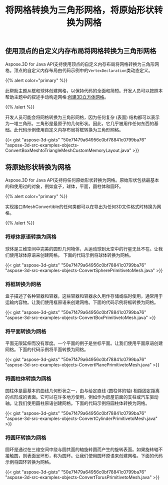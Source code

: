 ﻿---
title: 将网格转换为三角形网格，将原始形状转换为网格
type: docs
weight: 20
url: /zh/java/convert-mesh-to-triangle-mesh-and-primitive-shape-to-mesh/
description: Aspose.3D for Java API支持使用顶点的自定义内存布局将网格转换为三角形网格。VertexDeclaration类在代码示例中动态定义顶点的自定义内存布局。
---
## **使用顶点的自定义内存布局将网格转换为三角形网格**
Aspose.3D for Java API支持使用顶点的自定义内存布局将网格转换为三角形网格。顶点的自定义内存布局由代码示例中的`VertexDeclaration`类动态定义。

{{% alert color="primary" %}}

此帮助主题从框和球体创建网格，以保持代码的全面和简短。开发人员可以按照本帮助主题中的叙述手动构造网格:[创建3D立方体网格](/3d/zh/java/create-3d-mesh-and-scene/)。

{{% /alert %}}

开发人员可能会将网格转换为三角形网格，因为任何复杂 (表面) 结构都可以表示为一堆三角形。三角形是最原子的几何形状。因此，它几乎被用作任何东西的基础。此代码示例使用自定义内存布局将框转换为三角形网格。



{{< gist "aspose-3d-gists" "50e7f479a64956c0bf78841c0799ba76" "aspose-3d-src-examples-objects-ConvertBoxMeshtoTriangleMeshCustomMemoryLayout.java" >}}
## **将原始形状转换为网格**
Aspose.3D for Java API支持将任何原始形状转换为网格。原始形状包括最基本的和使用过的对象，例如盒子，球体，平面，圆柱体和圆环。

{{% alert color="primary" %}}

实现接口IMeshConvertible的任何类都可以在导出为任何3D文件格式时转换为网格。

{{% /alert %}}
### **将球体原语转换为网格**
球体是三维空间中完美的圆形几何物体，从运动球到太空中的行星无处不在。让我们使用球体原语来创建网格。
下面的代码示例将球体转换为网格。

{{< gist "aspose-3d-gists" "50e7f479a64956c0bf78841c0799ba76" "aspose-3d-src-examples-objects-ConvertSpherePrimitivetoMesh.java" >}}
### **将框转换为网格**
盒子描述了各种容器和容器，这些容器和容器永久用作存储或临时使用，通常用于运输内容物。让我们使用框原语来创建网格。下面的代码示例将框转换为网格。

{{< gist "aspose-3d-gists" "50e7f479a64956c0bf78841c0799ba76" "aspose-3d-src-examples-objects-ConvertBoxPrimitivetoMesh.java" >}}
### **将平面转换为网格**
平面无限延伸而没有厚度。一个平面的例子是坐标平面。让我们使用平面原语创建网格。下面的代码示例将平面转换为网格。

{{< gist "aspose-3d-gists" "50e7f479a64956c0bf78841c0799ba76" "aspose-3d-src-examples-objects-ConvertPlanePrimitivetoMesh.java" >}}
### **将圆柱体转换为网格**
圆柱体是最基本的曲线几何形状之一，由与给定直线 (圆柱体的轴) 相距固定距离的点形成的表面。它可以在许多地方使用，例如作为房屋前面的支柱或汽车驱动轴。让我们使用圆柱原语创建网格。下面的代码示例将圆柱体转换为网格。

{{< gist "aspose-3d-gists" "50e7f479a64956c0bf78841c0799ba76" "aspose-3d-src-examples-objects-ConvertCylinderPrimitivetoMesh.java" >}}
### **将圆环转换为网格**
圆环是通过在三维空间中绕与圆共面的轴旋转圆而产生的旋转表面。如果旋转轴不接触圆，则表面呈环形，称为圆环。让我们使用圆环原语来创建网格。下面的代码示例将圆环转换为网格。

{{< gist "aspose-3d-gists" "50e7f479a64956c0bf78841c0799ba76" "aspose-3d-src-examples-objects-ConvertTorusPrimitivetoMesh.java" >}}
